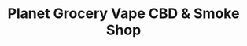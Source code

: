 ---
title: "Planet Grocery Vape CBD & Smoke Shop"
url: /san-antonio/planet-grocery-vape-cbd-und-smoke-shop/
shop: Lebensmittel
---